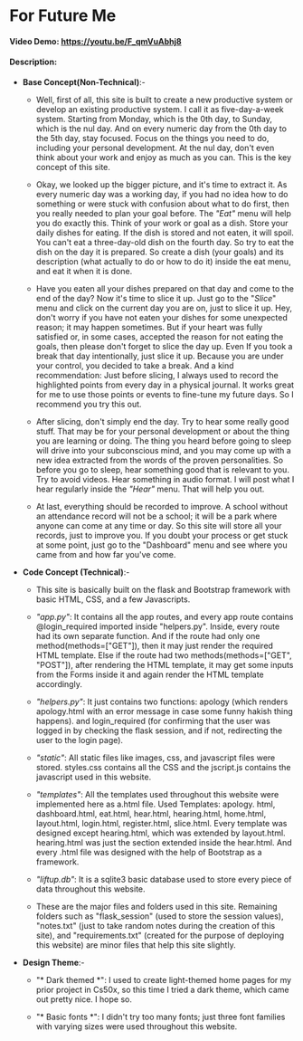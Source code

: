 # For Future Me
#### Video Demo:  <https://youtu.be/F_qmVuAbhj8>
#### Description:

- __Base Concept(Non-Technical)__:-


    - Well, first of all, this site is built to create a new productive system or develop an existing productive system. I call it 
    as five-day-a-week system. Starting from Monday, which is the 0th day, to Sunday, which is the nul day. And on every numeric day 
    from the 0th day to the 5th day, stay focused. Focus on the things you need to do, including your personal development. At the 
    nul day, don't even think about your work and enjoy as much as you can. This is the key concept of this site.
    
    - Okay, we looked up the bigger picture, and it's time to extract it. As every numeric day was a working day, if you had no idea 
    how to do something or were stuck with confusion about what to do first, then you really needed to plan your goal before. The 
    *"Eat"* menu will help you do exactly this. Think of your work or goal as a dish. Store your daily dishes for eating. If the 
    dish is stored and not eaten, it will spoil. You can't eat a three-day-old dish on the fourth day. So try to eat the dish on the 
    day it is prepared. So create a dish (your goals) and its description (what actually to do or how to do it) inside the eat menu, 
    and eat it when it is done.
    
    - Have you eaten all your dishes prepared on that day and come to the end of the day? Now it's time to slice it up. Just go to 
    the "*Slice*" menu and click on the current day you are on, just to slice it up. Hey, don't worry if you have not eaten your 
    dishes for some unexpected reason; it may happen sometimes. But if your heart was fully satisfied or, in some cases, accepted 
    the reason for not eating the goals, then please don't forget to slice the day up. Even If you took a break that day 
    intentionally, just slice it up. Because you are under your control, you decided to take a break. And a kind recommendation: 
    Just before slicing, I always used to record the highlighted points from every day in a physical journal. It works great for me 
    to use those points or events to fine-tune my future days. So I recommend you try this out.
    
    - After slicing, don't simply end the day. Try to hear some really good stuff. That may be for your personal development or 
    about the thing you are learning or doing. The thing you heard before going to sleep will drive into your subconscious mind, and 
    you may come up with a new idea extracted from the words of the proven personalities. So before you go to sleep, hear something 
    good that is relevant to you. Try to avoid videos. Hear something in audio format. I will post what I hear regularly inside the 
    *"Hear"* menu. That will help you out.
    
    - At last, everything should be recorded to improve. A school without an attendance record will not be a school; it will be a 
    park where anyone can come at any time or day. So this site will store all your records, just to improve you. If you doubt your 
    process or get stuck at some point, just go to the "Dashboard" menu and see where you came from and how far you've come. 


- __Code Concept (Technical)__:-


    - This site is basically built on the flask and Bootstrap framework with basic HTML, CSS, and a few Javascripts.


    - *"app.py"*: It contains all the app routes, and every app route contains @login_required imported inside "helpers.py". Inside, 
    every route had its own separate function. And if the route had only one method(methods=["GET"]), then it may just render the 
    required HTML template. Else if the route had two methods(methods=["GET", "POST"]), after rendering the HTML template, it may 
    get some inputs from the Forms inside it and again render the HTML template accordingly.


    - *"helpers.py"*: It just contains two functions: apology (which renders apology.html with an error message in case some funny 
    hakish thing happens). and login_required (for confirming that the user was logged in by checking the flask session, and if not, 
    redirecting the user to the login page).

    - *"static"*: All static files like images, css, and javascript files were stored. styles.css contains all the CSS and the 
    jscript.js contains the javascript used in this website.


    - *"templates"*: All the templates used throughout this website were implemented here as a.html file. Used Templates: apology.
    html, dashboard.html, eat.html, hear.html, hearing.html, home.html, layout.html, login.html, register.html, slice.html. Every 
    template was designed except hearing.html, which was extended by layout.html. hearing.html was just the section extended inside 
    the hear.html. And every .html file was designed with the help of Bootstrap as a framework.
    
    - *"liftup.db"*: It is a sqlite3 basic database used to store every piece of data throughout this website.


    - These are the major files and folders used in this site. Remaining folders such as "flask_session" (used to store the session 
    values), "notes.txt" (just to take random notes during the creation of this site), and "requirements.txt" (created for the 
    purpose of deploying this website) are minor files that help this site slightly.

    
- __Design Theme__:-

    - "* Dark themed *": I used to create light-themed home pages for my prior project in Cs50x, so this time I tried a dark theme, 
    which came out pretty nice. I hope so.

    - "* Basic fonts *": I didn't try too many fonts; just three font families with varying sizes were used throughout this website.